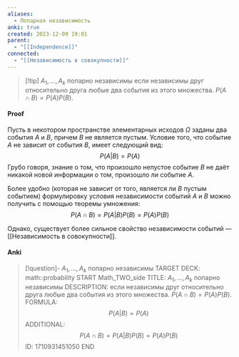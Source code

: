 ```yaml
---
aliases:
  - Попарная независимость
anki: true
created: 2023-12-09 19:01
parent:
  - "[[Independence]]"
connected:
  - "[[Независимость в совокупности]]"
---
```


> [!tip] $A_1, \ldots , A_k$ попарно независимы
если независимы друг относительно друга любые два события из этого множества.
$P(A \cap B) = P(A)P(B)$.


#### Proof
Пусть в некотором пространстве элементарных исходов $\Omega$ заданы два события $A$ и $B$, причем $B$ не является пустым. Условие того, что событие $A$ не зависит от события $B$, имеет следующий вид:
$$P(A|B) = P(A)$$
Грубо говоря, знание о том, что произошло непустое событие $B$ не даёт никакой новой информации о том, произошло ли событие $A$.

Более удобно (которая не зависит от того, является ли $B$ пустым событием) формулировку условия независимости событий $A$ и $B$ можно получить с помощью теоремы умножения:
$$P(A \cap B) = P(A|B)P(B) = P(A)P(B)$$

Однако, существует более сильное свойство независимости событий — [[Независимость в совокупности]].


#### Anki
> [!question]- $A_1, \ldots , A_k$ попарно независимы
TARGET DECK: math::probability
START
Math_TWO_side
TITLE: $A_1, \ldots , A_k$ попарно независимы
DESCRIPTION: если независимы друг относительно друга любые два события из этого множества.
$P(A \cap B) = P(A)P(B)$.
FORMULA: $$P(A|B) = P(A)$$
ADDITIONAL: $$P(A \cap B) = P(A|B)P(B) = P(A)P(B)$$
ID: 1710931451050
END














